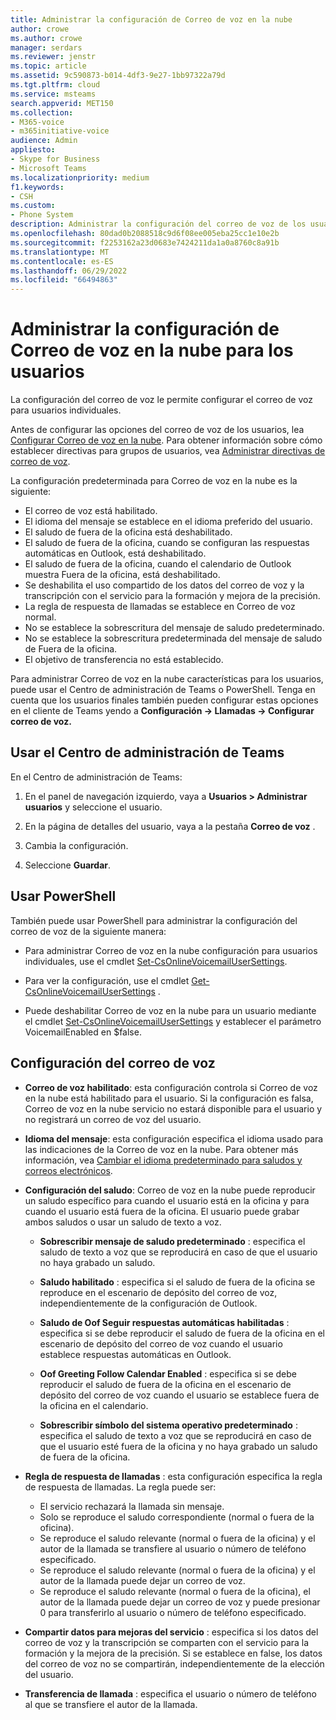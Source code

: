 ```yaml
---
title: Administrar la configuración de Correo de voz en la nube
author: crowe
ms.author: crowe
manager: serdars
ms.reviewer: jenstr
ms.topic: article
ms.assetid: 9c590873-b014-4df3-9e27-1bb97322a79d
ms.tgt.pltfrm: cloud
ms.service: msteams
search.appverid: MET150
ms.collection:
- M365-voice
- m365initiative-voice
audience: Admin
appliesto:
- Skype for Business
- Microsoft Teams
ms.localizationpriority: medium
f1.keywords:
- CSH
ms.custom:
- Phone System
description: Administrar la configuración del correo de voz de los usuarios.
ms.openlocfilehash: 80dad0b2088518c9d6f08ee005eba25cc1e10e2b
ms.sourcegitcommit: f2253162a23d0683e7424211da1a0a8760c8a91b
ms.translationtype: MT
ms.contentlocale: es-ES
ms.lasthandoff: 06/29/2022
ms.locfileid: "66494863"
---
```

# <a name="manage-cloud-voicemail-settings-for-users"></a>Administrar la configuración de Correo de voz en la nube para los usuarios

La configuración del correo de voz le permite configurar el correo de voz para usuarios individuales.

Antes de configurar las opciones del correo de voz de los usuarios, lea [Configurar Correo de voz en la nube](set-up-phone-system-voicemail.md). Para obtener información sobre cómo establecer directivas para grupos de usuarios, vea [Administrar directivas de correo de voz](manage-voicemail-policies.md).

La configuración predeterminada para Correo de voz en la nube es la siguiente:

- El correo de voz está habilitado.
- El idioma del mensaje se establece en el idioma preferido del usuario.
- El saludo de fuera de la oficina está deshabilitado.
- El saludo de fuera de la oficina, cuando se configuran las respuestas automáticas en Outlook, está deshabilitado.
- El saludo de fuera de la oficina, cuando el calendario de Outlook muestra Fuera de la oficina, está deshabilitado.
- Se deshabilita el uso compartido de los datos del correo de voz y la transcripción con el servicio para la formación y mejora de la precisión.
- La regla de respuesta de llamadas se establece en Correo de voz normal.
- No se establece la sobrescritura del mensaje de saludo predeterminado.
- No se establece la sobrescritura predeterminada del mensaje de saludo de Fuera de la oficina.
- El objetivo de transferencia no está establecido.


Para administrar Correo de voz en la nube características para los usuarios, puede usar el Centro de administración de Teams o PowerShell. Tenga en cuenta que los usuarios finales también pueden configurar estas opciones en el cliente de Teams yendo a **Configuración -> Llamadas -> Configurar correo de voz.**

## <a name="use-teams-admin-center"></a>Usar el Centro de administración de Teams

En el Centro de administración de Teams:

1.  En el panel de navegación izquierdo, vaya a **Usuarios > Administrar usuarios** y seleccione el usuario.

2.  En la página de detalles del usuario, vaya a la pestaña **Correo de voz** .

3.  Cambia la configuración.

4.  Seleccione **Guardar**.


## <a name="use-powershell"></a>Usar PowerShell

También puede usar PowerShell para administrar la configuración del correo de voz de la siguiente manera:

- Para administrar Correo de voz en la nube configuración para usuarios individuales, use el cmdlet [Set-CsOnlineVoicemailUserSettings](/powershell/module/skype/set-csonlinevoicemailusersettings). 

- Para ver la configuración, use el cmdlet [Get-CsOnlineVoicemailUserSettings](/powershell/module/skype/get-csonlinevoicemailusersettings) .

- Puede deshabilitar Correo de voz en la nube para un usuario mediante el cmdlet [Set-CsOnlineVoicemailUserSettings](/powershell/module/skype/set-csonlinevoicemailusersettings) y establecer el parámetro VoicemailEnabled en $false. 

## <a name="voicemail-settings"></a>Configuración del correo de voz

- **Correo de voz habilitado**: esta configuración controla si Correo de voz en la nube está habilitado para el usuario. Si la configuración es falsa, Correo de voz en la nube servicio no estará disponible para el usuario y no registrará un correo de voz del usuario.

- **Idioma del mensaje**: esta configuración especifica el idioma usado para las indicaciones de la Correo de voz en la nube. Para obtener más información, vea [Cambiar el idioma predeterminado para saludos y correos electrónicos](change-the-default-language-for-greetings-and-emails.md).

- **Configuración del saludo**: Correo de voz en la nube puede reproducir un saludo específico para cuando el usuario está en la oficina y para cuando el usuario está fuera de la oficina. El usuario puede grabar ambos saludos o usar un saludo de texto a voz.

  - **Sobrescribir mensaje de saludo predeterminado** : especifica el saludo de texto a voz que se reproducirá en caso de que el usuario no haya grabado un saludo.

  - **Saludo habilitado** : especifica si el saludo de fuera de la oficina se reproduce en el escenario de depósito del correo de voz, independientemente de la configuración de Outlook.

  - **Saludo de Oof Seguir respuestas automáticas habilitadas** : especifica si se debe reproducir el saludo de fuera de la oficina en el escenario de depósito del correo de voz cuando el usuario establece respuestas automáticas en Outlook.

  - **Oof Greeting Follow Calendar Enabled** : especifica si se debe reproducir el saludo de fuera de la oficina en el escenario de depósito del correo de voz cuando el usuario se establece fuera de la oficina en el calendario.

  - **Sobrescribir símbolo del sistema operativo predeterminado** : especifica el saludo de texto a voz que se reproducirá en caso de que el usuario esté fuera de la oficina y no haya grabado un saludo de fuera de la oficina.

- **Regla de respuesta de llamadas** : esta configuración especifica la regla de respuesta de llamadas. La regla puede ser:
  - El servicio rechazará la llamada sin mensaje.
  - Solo se reproduce el saludo correspondiente (normal o fuera de la oficina).
  - Se reproduce el saludo relevante (normal o fuera de la oficina) y el autor de la llamada se transfiere al usuario o número de teléfono especificado.
  -  Se reproduce el saludo relevante (normal o fuera de la oficina) y el autor de la llamada puede dejar un correo de voz.
  - Se reproduce el saludo relevante (normal o fuera de la oficina), el autor de la llamada puede dejar un correo de voz y puede presionar 0 para transferirlo al usuario o número de teléfono especificado.

- **Compartir datos para mejoras del servicio** : especifica si los datos del correo de voz y la transcripción se comparten con el servicio para la formación y la mejora de la precisión. Si se establece en false, los datos del correo de voz no se compartirán, independientemente de la elección del usuario.

- **Transferencia de llamada** : especifica el usuario o número de teléfono al que se transfiere el autor de la llamada.


